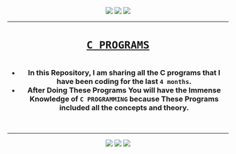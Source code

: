<p align="center">
<img src="https://forthebadge.com/images/badges/for-you.svg" />
<img src="https://forthebadge.com/images/badges/made-with-c.svg" />
<img src="https://forthebadge.com/images/badges/built-by-developers.svg" />
</p>

_______________________________

### <h1 align="center"><a href="https://github.com/Iamtripathisatyam/Weather_Updates_Notifier/blob/main/Weather_Updates.py">**`C PROGRAMS`**</a><h1/>

<h3 align="center">
  
- In this Repository, I am sharing all the C programs that I have been coding for the last `4 months`.
- After Doing These Programs You will have the Immense Knowledge of `C PROGRAMMING` because These Programs included all the concepts and theory.
 </h3> 
<br/>

_______________________________________


<p align="center">
<img src="https://badges.pufler.dev/visits/Iamtripathisatyam/C-Programs?style=for-the-badge&logo=github&logoColor=yellow" />
<img src="https://badges.pufler.dev/updated/Iamtripathisatyam/C-Programs?style=for-the-badge&logo=github&logoColor=yellow" />
<img src="https://badges.pufler.dev/created/Iamtripathisatyam/C-Programs?style=for-the-badge&logo=github&logoColor=yellow" />
</p>
